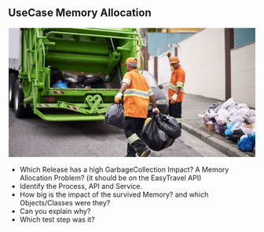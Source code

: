 ## UseCase Memory Allocation


![memac](../../../assets/images/uc_garbage.png)

- Which Release has a high GarbageCollection Impact? A Memory Allocation Problem? (it should be on the EasyTravel API)
- Identify the Process, API and Service.
- How big is the impact of the survived Memory? and which Objects/Classes were they?
- Can you explain why? 
- Which test step was it?


